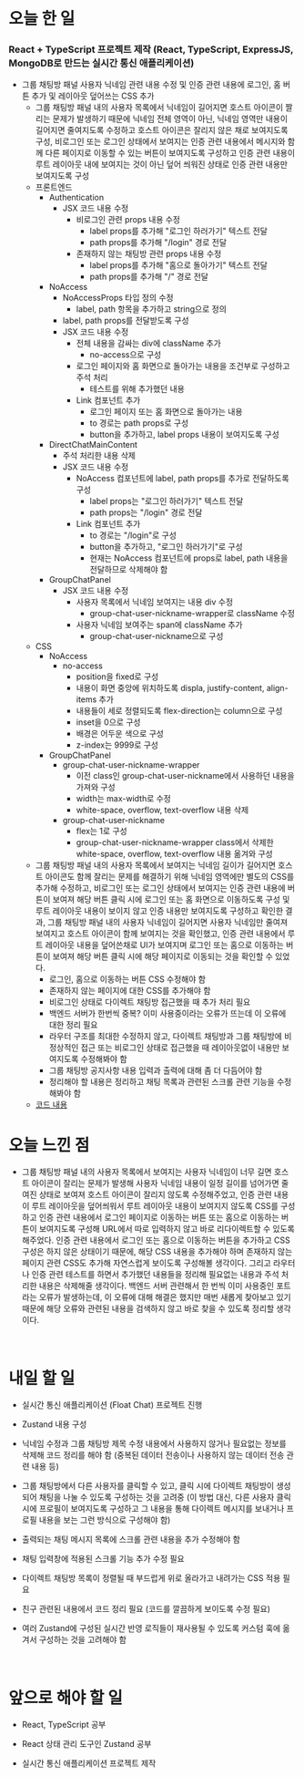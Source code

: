# 오늘 한 일

### React + TypeScript 프로젝트 제작 (React, TypeScript, ExpressJS, MongoDB로 만드는 실시간 통신 애플리케이션)

- 그룹 채팅방 패널 사용자 닉네임 관련 내용 수정 및 인증 관련 내용에 로그인, 홈 버튼 추가 및 레이아웃 덮어쓰는 CSS 추가
  - 그룹 채팅방 패널 내의 사용자 목록에서 닉네임이 길어지면 호스트 아이콘이 짤리는 문제가 발생하기 때문에 닉네임 전체 영역이 아닌, 닉네임 영역만 내용이 길어지면 줄여지도록 수정하고 호스트 아이콘은 잘리지 않은 채로 보여지도록 구성, 비로그인 또는 로그인 상태에서 보여지는 인증 관련 내용에서 메시지와 함께 다른 페이지로 이동할 수 있는 버튼이 보여지도록 구성하고 인증 관련 내용이 루트 레이아웃 내에 보여지는 것이 아닌 덮어 씌워진 상태로 인증 관련 내용만 보여지도록 구성
  - 프론트엔드
    - Authentication
      - JSX 코드 내용 수정
        - 비로그인 관련 props 내용 수정
          - label props를 추가해 "로그인 하러가기" 텍스트 전달
          - path props를 추가해 "/login" 경로 전달
        - 존재하지 않는 채팅방 관련 props 내용 수정
          - label props를 추가해 "홈으로 돌아가기" 텍스트 전달
          - path props를 추가해 "/" 경로 전달
    - NoAccess
      - NoAccessProps 타입 정의 수정
        - label, path 항목을 추가하고 string으로 정의
      - label, path props를 전달받도록 구성
      - JSX 코드 내용 수정
        - 전체 내용을 감싸는 div에 className 추가
          - no-access으로 구성
        - 로그인 페이지와 홈 화면으로 돌아가는 내용을 조건부로 구성하고 주석 처리
          - 테스트를 위해 추가했던 내용
        - Link 컴포넌트 추가
          - 로그인 페이지 또는 홈 화면으로 돌아가는 내용
          - to 경로는 path props로 구성
          - button을 추가하고, label props 내용이 보여지도록 구성
    - DirectChatMainContent
      - 주석 처리한 내용 삭제
      - JSX 코드 내용 수정
        - NoAccess 컴포넌트에 label, path props를 추가로 전달하도록 구성
          - label props는 "로그인 하러가기" 텍스트 전달
          - path props는 "/login" 경로 전달
        - Link 컴포넌트 추가
          - to 경로는 "/login"로 구성
          - button을 추가하고, "로그인 하러가기"로 구성
          - 현재는 NoAccess 컴포넌트에 props로 label, path 내용을 전달하므로 삭제해야 함
    - GroupChatPanel
      - JSX 코드 내용 수정
        - 사용자 목록에서 닉네임 보여지는 내용 div 수정
          - group-chat-user-nickname-wrapper로 className 수정
        - 사용자 닉네임 보여주는 span에 className 추가
          - group-chat-user-nickname으로 구성
  - CSS
    - NoAccess
      - no-access
        - position을 fixed로 구성
        - 내용이 화면 중앙에 위치하도록 displa, justify-content, align-items 추가
        - 내용들이 세로 정렬되도록 flex-direction는 column으로 구성
        - inset을 0으로 구성
        - 배경은 어두운 색으로 구성
        - z-index는 9999로 구성
    - GroupChatPanel
      - group-chat-user-nickname-wrapper
        - 이전 class인 group-chat-user-nickname에서 사용하던 내용을 가져와 구성
        - width는 max-width로 수정
        - white-space, overflow, text-overflow 내용 삭제
      - group-chat-user-nickname
        - flex는 1로 구성
        - group-chat-user-nickname-wrapper class에서 삭제한 white-space, overflow, text-overflow 내용 옮겨와 구성
  - 그룹 채팅방 패널 내의 사용자 목록에서 보여지는 닉네임 길이가 길어지면 호스트 아이콘도 함께 잘리는 문제를 해결하기 위해 닉네임 영역에만 별도의 CSS를 추가해 수정하고, 비로그인 또는 로그인 상태에서 보여지는 인증 관련 내용에 버튼이 보여져 해당 버튼 클릭 시에 로그인 또는 홈 화면으로 이동하도록 구성 및 루트 레이아웃 내용이 보이지 않고 인증 내용만 보여지도록 구성하고 확인한 결과, 그룹 채팅방 패널 내의 사용자 닉네임이 길어지면 사용자 닉네임만 줄여져 보여지고 호스트 아이콘이 함께 보여지는 것을 확인했고, 인증 관련 내용에서 루트 레이아웃 내용을 덮어쓴채로 UI가 보여지며 로그인 또는 홈으로 이동하는 버튼이 보여져 해당 버튼 클릭 시에 해당 페이지로 이동되는 것을 확인할 수 있었다.
    - 로그인, 홈으로 이동하는 버튼 CSS 수정해야 함
    - 존재하지 않는 페이지에 대한 CSS를 추가해야 함
    - 비로그인 상태로 다이렉트 채팅방 접근했을 때 추가 처리 필요
    - 백엔드 서버가 한번씩 중복? 이미 사용중이라는 오류가 뜨는데 이 오류에 대한 정리 필요
    - 라우터 구조를 최대한 수정하지 않고, 다이렉트 채팅방과 그룹 채팅방에 비정상적인 접근 또는 비로그인 상태로 접근했을 때 레이아웃없이 내용만 보여지도록 수정해봐야 함
    - 그룹 채팅방 공지사항 내용 입력과 출력에 대해 좀 더 다듬어야 함
    - 정리해야 할 내용은 정리하고 채팅 목록과 관련된 스크롤 관련 기능을 수정해봐야 함
  - [코드 내용](https://github.com/jeongsangtae/float-chat/commit/ba53ef8aadbba93a9666a2a4f4076d4877ecb456)

# 오늘 느낀 점

- 그룹 채팅방 패널 내의 사용자 목록에서 보여지는 사용자 닉네임이 너무 길면 호스트 아이콘이 잘리는 문제가 발생해 사용자 닉네임 내용이 일정 길이를 넘어가면 줄여진 상태로 보여져 호스트 아이콘이 잘리지 않도록 수정해주었고, 인증 관련 내용이 루트 레이아웃을 덮어씌워서 루트 레이아웃 내용이 보여지지 않도록 CSS를 구성하고 인증 관련 내용에서 로그인 페이지로 이동하는 버튼 또는 홈으로 이동하는 버튼이 보여지도록 구성해 URL에서 따로 입력하지 않고 바로 리다이렉트할 수 있도록 해주었다. 인증 관련 내용에서 로그인 또는 홈으로 이동하는 버튼을 추가하고 CSS 구성은 하지 않은 상태이기 때문에, 해당 CSS 내용을 추가해야 하며 존재하지 않는 페이지 관련 CSS도 추가해 자연스럽게 보이도록 구성해볼 생각이다. 그리고 라우터나 인증 관련 테스트를 하면서 추가했던 내용들을 정리해 필요없는 내용과 주석 처리한 내용은 삭제해줄 생각이다. 백엔드 서버 관련해서 한 번씩 이미 사용중인 포트라는 오류가 발생하는데, 이 오류에 대해 해결은 했지만 매번 새롭게 찾아보고 있기 때문에 해당 오류와 관련된 내용을 검색하지 않고 바로 찾을 수 있도록 정리할 생각이다.

<br />

# 내일 할 일

- 실시간 통신 애플리케이션 (Float Chat) 프로젝트 진행

- Zustand 내용 구성

- 닉네임 수정과 그룹 채팅방 제목 수정 내용에서 사용하지 않거나 필요없는 정보를 삭제해 코드 정리를 해야 함 (중복된 데이터 전송이나 사용하지 않는 데이터 전송 관련 내용 등)

- 그룹 채팅방에서 다른 사용자를 클릭할 수 있고, 클릭 시에 다이렉트 채팅방이 생성되어 채팅을 나눌 수 있도록 구성하는 것을 고려중 (이 방법 대신, 다른 사용자 클릭 시에 프로필이 보여지도록 구성하고 그 내용을 통해 다이렉트 메시지를 보내거나 프로필 내용을 보는 그런 방식으로 구성해야 함)

- 출력되는 채팅 메시지 목록에 스크롤 관련 내용을 추가 수정해야 함

- 채팅 입력창에 적용된 스크롤 기능 추가 수정 필요

- 다이렉트 채팅방 목록이 정렬될 때 부드럽게 위로 올라가고 내려가는 CSS 적용 필요

- 친구 관련된 내용에서 코드 정리 필요 (코드를 깔끔하게 보이도록 수정 필요)

- 여러 Zustand에 구성된 실시간 반영 로직들이 재사용될 수 있도록 커스텀 훅에 옮겨서 구성하는 것을 고려해야 함

<br />

# 앞으로 해야 할 일

- React, TypeScript 공부

- React 상태 관리 도구인 Zustand 공부

- 실시간 통신 애플리케이션 프로젝트 제작
